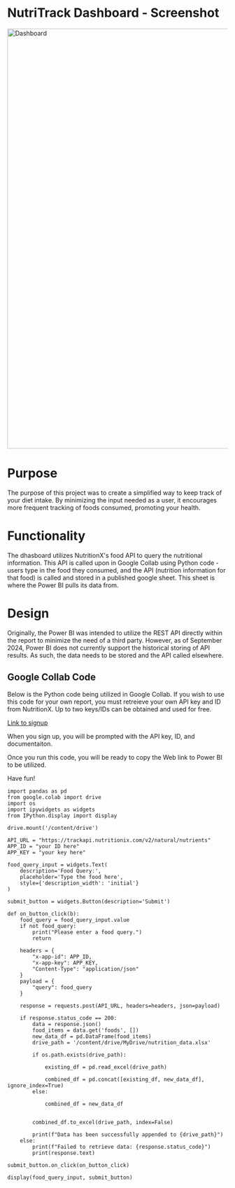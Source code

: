 # NutriTrack Dashboard - Screenshot
<img width="959" alt="Dashboard" src="https://github.com/user-attachments/assets/c47b904d-c2e0-4fa1-bc7d-982f2abf5b95">


# Purpose
The purpose of this project was to create a simplified way to keep track of your diet intake. By minimizing the input needed as a user, it encourages more frequent tracking of foods consumed, promoting your health.

# Functionality
The dhasboard utilizes NutritionX's food API to query the nutritional information. This API is called upon in Google Collab using Python code - users type in the food they consumed, and the API (nutrition information for that food) is called and stored in a published google sheet. This sheet is where the Power BI pulls its data from.

# Design
Originally, the Power BI was intended to utilize the REST API directly within the report to minimize the need of a third party. However, as of September 2024, Power BI does not currently support the historical storing of API results. As such, the data needs to be stored and the API called elsewhere. 

## Google Collab Code
Below is the Python code being utilized in Google Collab. If you wish to use this code for your own report, you must retreieve your own API key and ID from NutritionX. Up to two keys/IDs can be obtained and used for free.

[Link to signup](https://www.nutritionix.com/business/api)

When you sign up, you will be prompted with the API key, ID, and documentaiton.

Once you run this code, you will be ready to copy the Web link to Power BI to be utilized.

Have fun!

```import requests
import pandas as pd
from google.colab import drive
import os
import ipywidgets as widgets
from IPython.display import display

drive.mount('/content/drive')

API_URL = "https://trackapi.nutritionix.com/v2/natural/nutrients"
APP_ID = "your ID here"
APP_KEY = "your key here"

food_query_input = widgets.Text(
    description='Food Query:',
    placeholder='Type the food here',
    style={'description_width': 'initial'}
)

submit_button = widgets.Button(description='Submit')

def on_button_click(b):
    food_query = food_query_input.value
    if not food_query:
        print("Please enter a food query.")
        return
      
    headers = {
        "x-app-id": APP_ID,
        "x-app-key": APP_KEY,
        "Content-Type": "application/json"
    }
    payload = {
        "query": food_query
    }

    response = requests.post(API_URL, headers=headers, json=payload)

    if response.status_code == 200:
        data = response.json()
        food_items = data.get('foods', [])
        new_data_df = pd.DataFrame(food_items)
        drive_path = '/content/drive/MyDrive/nutrition_data.xlsx'  

        if os.path.exists(drive_path):
            
            existing_df = pd.read_excel(drive_path)
    
            combined_df = pd.concat([existing_df, new_data_df], ignore_index=True)
        else:
         
            combined_df = new_data_df

       
        combined_df.to_excel(drive_path, index=False)

        print(f"Data has been successfully appended to {drive_path}")
    else:
        print(f"Failed to retrieve data: {response.status_code}")
        print(response.text)

submit_button.on_click(on_button_click)

display(food_query_input, submit_button)
```
